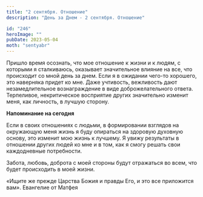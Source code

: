 ```yaml
---
title: "2 сентября. Отношение"
description: "День за Днем - 2 сентября. Отношение"

id: "246"
heroImage: ""
pubDate: 2023-05-04
moth: "sentyabr"
---
```


Пришло время осознать, что мое отношение к жизни и к людям, с которыми я
сталкиваюсь, оказывает значительное влияние на все, что происходит со мной
день за днем. Если я в ожидании чего-то хорошего, это наверняка придет ко мне.
Даже учтивость, вежливость дают незамедлительное вознаграждение в виде
доброжелательного ответа. Терпеливое, некритическое восприятие других
значительно изменит меня, как личность, в лучшую сторону.

**Напоминание на сегодня**

Если в своих отношениях с людьми, в формировании взглядов на окружающую меня
жизнь я буду опираться на здоровую духовную основу, это изменит мою жизнь к
лучшему. Я увижу результаты в отношении других людей ко мне и в том, как я
смогу решать свои каждодневные потребности.

Забота, любовь, доброта с моей стороны будут отражаться во всем, что будет
происходить в моей жизни.

«Ищите же прежде Царства Божия и правды Его, и это все приложится вам».
Евангелие от Матфея
